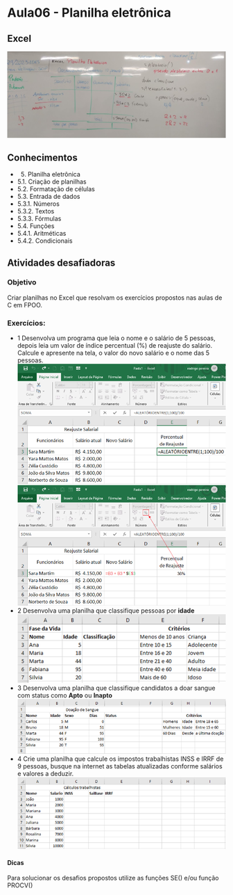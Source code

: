 # Aula06 - Planilha eletrônica
## Excel
![lousa](./lousa.jpg)
## Conhecimentos
- 5. Planilha eletrônica
- 5.1. Criação de planilhas
- 5.2. Formatação de células
- 5.3. Entrada de dados
- 5.3.1. Números
- 5.3.2. Textos
- 5.3.3. Fórmulas
- 5.4. Funções
- 5.4.1. Aritméticas
- 5.4.2. Condicionais

## Atividades desafiadoras
### Objetivo
Criar planilhas no Excel que resolvam os exercícios propostos nas aulas de C em FPOO.

### Exercícios:
- 1 Desenvolva um programa que leia o nome e o salário de 5 pessoas, depois leia um valor de índice percentual (%) de reajuste do salário. Calcule e apresente na tela, o valor do novo salário e o nome das 5 pessoas.
<br>![Planilha01](./atv1.png)
<br>![Planilha01](./atv1b.png)
- 2 Desenvolva uma planilha que classifique pessoas por **idade**
<br>![Planilha01](./atv2.png)
- 3 Desenvolva uma planilha que classifique candidatos a doar sangue com status como **Apto** ou **Inapto**
<br>![Planilha01](./atv3.png)
- 4 Crie uma planilha que calcule os impostos trabalhistas INSS e IRRF de 9 pessoas, busque na internet as tabelas atualizadas conforme salários e valores a deduzir.
<br>![Planilha01](./atv4.png)

#### Dicas
Para solucionar os desafios propostos utilize as funções SE() e/ou função PROCV()
